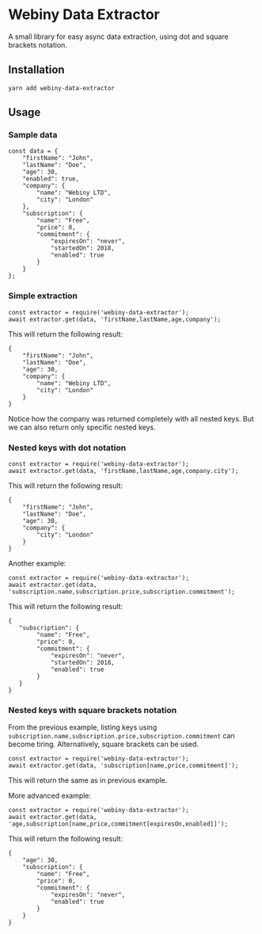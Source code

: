 # Webiny Data Extractor

A small library for easy async data extraction, using dot and square brackets notation.

## Installation
`yarn add webiny-data-extractor`

## Usage

### Sample data
```
const data = {
	"firstName": "John",
	"lastName": "Doe",
	"age": 30,
	"enabled": true,
	"company": {
		"name": "Webiny LTD",
		"city": "London"
	},
	"subscription": {
		"name": "Free",
		"price": 0,
		"commitment": {
			"expiresOn": "never",
			"startedOn": 2018,
			"enabled": true
		}
	}
};
```

### Simple extraction
```
const extractor = require('webiny-data-extractor');
await extractor.get(data, 'firstName,lastName,age,company');
```

This will return the following result:

```
{
    "firstName": "John",
    "lastName": "Doe",
    "age": 30,
    "company": {
        "name": "Webiny LTD",
        "city": "London"
    }
}
```

Notice how the company was returned completely with all nested keys. But we can also return only specific nested keys.

### Nested keys with dot notation
```
const extractor = require('webiny-data-extractor');
await extractor.get(data, 'firstName,lastName,age,company.city');
```

This will return the following result:

```
{
    "firstName": "John",
    "lastName": "Doe",
    "age": 30,
    "company": {
        "city": "London"
    }
}
```

Another example:
```
const extractor = require('webiny-data-extractor');
await extractor.get(data, 'subscription.name,subscription.price,subscription.commitment');
```

This will return the following result:

```
{
   "subscription": {
        "name": "Free",
        "price": 0,
        "commitment": {
            "expiresOn": "never",
            "startedOn": 2018,
            "enabled": true
        }
   }
}
```


### Nested keys with square brackets notation
From the previous example, listing keys using `subscription.name,subscription.price,subscription.commitment` can become tiring. Alternatively,
square brackets can be used.
 
```
const extractor = require('webiny-data-extractor');
await extractor.get(data, 'subscription[name,price,commitment]');
```

This will return the same as in previous example.

More advanced example:
```
const extractor = require('webiny-data-extractor');
await extractor.get(data, 'age,subscription[name,price,commitment[expiresOn,enabled]]');
```

This will return the following result:

```
{
    "age": 30,
    "subscription": {
        "name": "Free",
        "price": 0,
        "commitment": {
            "expiresOn": "never",
            "enabled": true
        }
    }
}
```
